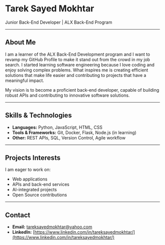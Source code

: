 # Tarek Sayed Mokhtar
Junior Back-End Developer | ALX Back-End Program

---

## About Me
I am a learner of the ALX Back-End Development program and I want to revamp my GitHub Profile to make it stand out from the crowd in my job search. I started learning software engineering because I love coding and enjoy solving complex problems. What inspires me is creating efficient solutions that make life easier and contributing to projects that have a meaningful impact.  

My vision is to become a proficient back-end developer, capable of building robust APIs and contributing to innovative software solutions.

---

## Skills & Technologies
- **Languages:** Python, JavaScript, HTML, CSS  
- **Tools & Frameworks:** Git, Docker, Flask, Node.js (in learning)  
- **Other:** REST APIs, SQL, Version Control, Agile workflow  

---

## Projects Interests
I am eager to work on:  
- Web applications  
- APIs and back-end services  
- AI-integrated projects  
- Open Source contributions  

---

## Contact
- **Email:** tareksayedmokhtar@yahoo.com  
- **LinkedIn:** [https://www.linkedin.com/in/tareksayedmokhtar/](https://www.linkedin.com/in/tareksayedmokhtar/)

